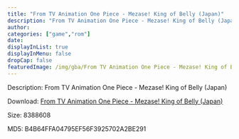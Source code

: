 ```yaml
---
title: "From TV Animation One Piece - Mezase! King of Belly (Japan)"
description: "From TV Animation One Piece - Mezase! King of Belly (Japan)"
author: 
categories: ["game","rom"]
date: 
displayInList: true
displayInMenu: false
dropCap: false
featuredImage: /img/gba/From TV Animation One Piece - Mezase! King of Belly [Japan].jpg
---
```


Description: From TV Animation One Piece - Mezase! King of Belly (Japan)

Download: <a style="text-decoration:underline;" href="https://mega.nz/#!2HZwWYwQ!v6xNQJFVvz0-5POBgLLfeq1dwBsasQmi_7rh_KPYa2M" target = "_blank" rel = "nofollow" > From TV Animation One Piece - Mezase! King of Belly (Japan)</a>

Size: 8388608

MD5: B4B64FFA04795EF56F3925702A2BE291

